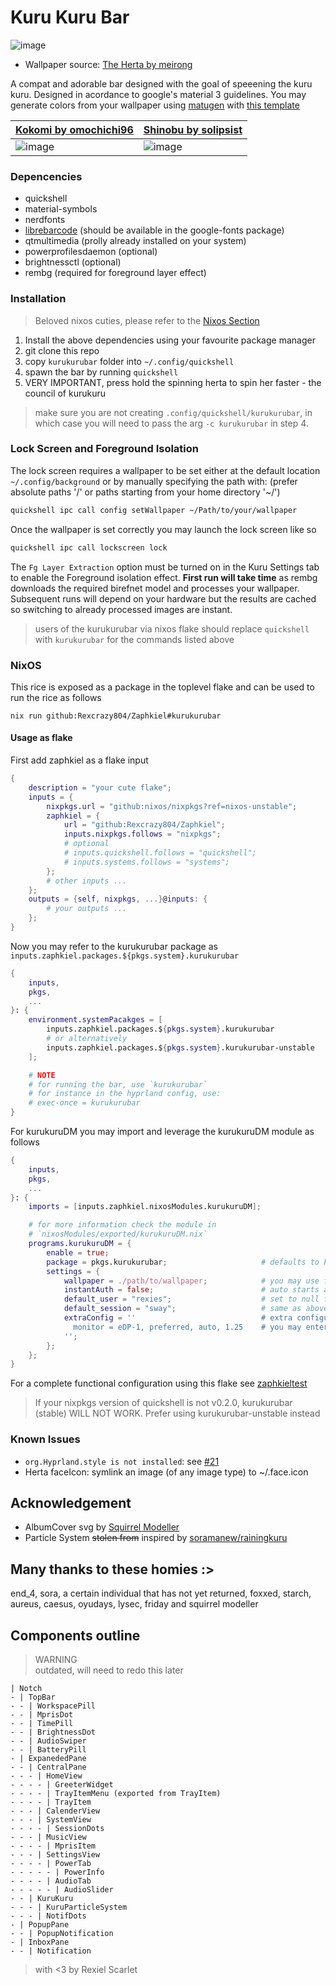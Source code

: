 # Kuru Kuru Bar

![image](https://github.com/user-attachments/assets/caec808f-7945-466f-807e-765d69804c76)

- Wallpaper source: [The Herta by meirong](https://www.pixiv.net/artworks/126270092)

A compat and adorable bar designed with the goal of speeening the kuru kuru.
Designed in acordance to google's material 3 guidelines.
You may generate colors from your wallpaper using [matugen](https://github.com/InioX/matugen)
with [this template](../../../../nixosModules/external/matugen/templates/quickshell-colors.qml)

| [Kokomi by omochichi96](https://twitter.com/omochichi96/status/1758113643521245240) | [Shinobu by solipsist](https://www.pixiv.net/en/artworks/119108248) |
|----------|----------|
|![image](https://github.com/user-attachments/assets/7ed235f1-0a49-4546-be01-16197dc7940f) | ![image](https://github.com/user-attachments/assets/16cb7c57-92b2-4178-a5e6-d9023012f473) |

### Depencencies

- quickshell
- material-symbols
- nerdfonts
- [librebarcode](https://graphicore.github.io/librebarcode/) (should be available in the google-fonts package)
- qtmultimedia (prolly already installed on your system)
- powerprofilesdaemon (optional)
- brightnessctl (optional)
- rembg (required for foreground layer effect)

### Installation

> Beloved nixos cuties, please refer to the
> [Nixos Section](#Nixos)

1. Install the above dependencies using your favourite package manager
1. git clone this repo
1. copy `kurukurubar` folder into `~/.config/quickshell`
1. spawn the bar by running `quickshell`
1. VERY IMPORTANT, press hold the spinning herta to spin her faster - the council of kurukuru

> make sure you are not creating `.config/quickshell/kurukurubar`,
> in which case you will need to pass the arg `-c kurukurubar` in step 4.

### Lock Screen and Foreground Isolation

The lock screen requires a wallpaper to be set
either at the default location `~/.config/background`
or by manually specifying the path with:
(prefer absolute paths '/' or paths starting from your home directory '~/')

```sh
quickshell ipc call config setWallpaper ~/Path/to/your/wallpaper
```

Once the wallpaper is set correctly you may launch the lock screen like so

```sh
quickshell ipc call lockscreen lock
```

The `Fg Layer Extraction` option must be turned on in the Kuru Settings tab
to enable the Foreground isolation effect.
**First run will take time** as rembg downloads the required birefnet model
and processes your wallpaper.
Subsequent runs will depend on your hardware
but the results are cached
so switching to already processed images are instant.

> users of the kurukurubar via nixos flake should replace `quickshell`
> with `kurukurubar` for the commands listed above

### NixOS

This rice is exposed as a package in the toplevel flake
and can be used to run the rice as follows

```
nix run github:Rexcrazy804/Zaphkiel#kurukurubar
```

#### Usage as flake

First add zaphkiel as a flake input

```nix
{
    description = "your cute flake";
    inputs = {
        nixpkgs.url = "github:nixos/nixpkgs?ref=nixos-unstable";
        zaphkiel = {
            url = "github:Rexcrazy804/Zaphkiel";
            inputs.nixpkgs.follows = "nixpkgs";
            # optional
            # inputs.quickshell.follows = "quickshell";
            # inputs.systems.follows = "systems";
        };
        # other inputs ...
    };
    outputs = {self, nixpkgs, ...}@inputs: {
        # your outputs ...
    };
}
```

Now you may refer to the kurukurubar package as `inputs.zaphkiel.packages.${pkgs.system}.kurukurubar`

```nix
{
    inputs,
    pkgs,
    ...
}: {
    environment.systemPacakges = [
        inputs.zaphkiel.packages.${pkgs.system}.kurukurubar
        # or alternatively
        inputs.zaphkiel.packages.${pkgs.system}.kurukurubar-unstable
    ];

    # NOTE
    # for running the bar, use `kurukurubar`
    # for instance in the hyprland config, use:
    # exec-once = kurukurubar
}
```

For kurukuruDM you may import and leverage the kurukuruDM module as follows

```nix
{
    inputs,
    pkgs,
    ...
}: {
    imports = [inputs.zaphkiel.nixosModules.kurukuruDM];

    # for more information check the module in 
    # `nixosModules/exported/kurukuruDM.nix`
    programs.kurukuruDM = {
        enable = true;
        package = pkgs.kurukurubar;                     # defaults to kurukurubar-unstable (TODO CHANGE THIS)
        settings = {
            wallpaper = ./path/to/wallpaper;            # you may use fetchurl to get remote images
            instantAuth = false;                        # auto starts authentication, good for fingerprint support ONLY
            default_user = "rexies";                    # set to null for possible values, only usefull for multi user systems
            default_session = "sway";                   # same as above, only usefull for multi session systems
            extraConfig = ''                            # extra configuration passed to underlying hyprland session
              monitor = eDP-1, preferred, auto, 1.25    # you may enter any valid hyprland config here
            '';
        };
    };
}
```

For a complete functional configuration using this flake see
[zaphkieltest](https://github.com/Rexcrazy804/zaphkieltest)

> If your nixpkgs version of quickshell is not v0.2.0,
> kurukurubar (stable) WILL NOT WORK.
> Prefer using kurukurubar-unstable instead

### Known Issues

- `org.Hyprland.style is not installed`: see [#21](https://github.com/Rexcrazy804/Zaphkiel/issues/21#issuecomment-2906546939)
- Herta faceIcon: symlink an image (of any image type) to ~/.face.icon

## Acknowledgement

- AlbumCover svg by [Squirrel Modeller](https://github.com/SquirrelModeller)
- Particle System ~~stolen from~~ inspired by [soramanew/rainingkuru](https://github.com/soramanew/rainingkuru)

## Many thanks to these homies :>

end_4, sora, a certain individual that has not yet returned, foxxed, starch,
aureus, caesus, oyudays, lysec, friday and squirrel modeller

## Components outline

> WARNING <br>
> outdated, will need to redo this later

```
| Notch
- | TopBar
- - | WorkspacePill
- - | MprisDot
- - | TimePill
- - | BrightnessDot
- - | AudioSwiper
- - | BatteryPill
- | ExpanededPane
- - | CentralPane
- - - | HomeView
- - - - | GreeterWidget
- - - - | TrayItemMenu (exported from TrayItem)
- - - - | TrayItem
- - - | CalenderView
- - - | SystemView
- - - - | SessionDots
- - - | MusicView
- - - - | MprisItem
- - - | SettingsView
- - - - | PowerTab
- - - - - | PowerInfo
- - - - | AudioTab
- - - - - | AudioSlider
- - | KuruKuru
- - - | KuruParticleSystem
- - - | NotifDots
- | PopupPane
- - | PopupNotification
- | InboxPane
- - | Notification
```

> with \<3 by Rexiel Scarlet
